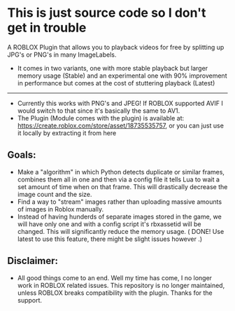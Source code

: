 # This is just source code so I don't get in trouble

A ROBLOX Plugin that allows you to playback videos for free by splitting up JPG's or PNG's in many ImageLabels.

- It comes in two variants, one with more stable playback but larger memory usage (Stable) and an experimental one with 90% improvement in performance but comes at the cost of stuttering playback (Latest)

---

- Currently this works with PNG's and JPEG! If ROBLOX supported AVIF I would switch to that since it's basically the same to AV1.
- The Plugin (Module comes with the plugin) is available at: https://create.roblox.com/store/asset/18735535757, or you can just use it locally by extracting it from here

## Goals:
- Make a "algorithm" in which Python detects duplicate or similar frames, combines them all in one and then via a config file it tells Lua to wait a set amount of time when on that frame. This will drastically decrease the image count and the size.
- Find a way to "stream" images rather than uploading massive amounts of images in Roblox manually.
- Instead of having hunderds of separate images stored in the game, we will have only one and with a config script it's rbxassetid will be changed. This will significantly reduce the memory usage. ( DONE! Use latest to use this feature, there might be slight issues however .)

## Disclaimer:
- All good things come to an end. Well my time has come, I no longer work in ROBLOX related issues. This repository is no longer maintained, unless ROBLOX breaks compatibility with the plugin. Thanks for the support.
